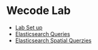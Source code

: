 # Wecode Lab

* [Lab Set up](01-setup.md)
* [Elasticsearch Queries](02-elasticsearch.md)
* [Elasticsearch Spatial Querzies](03-elasticsearch-geo.md)


